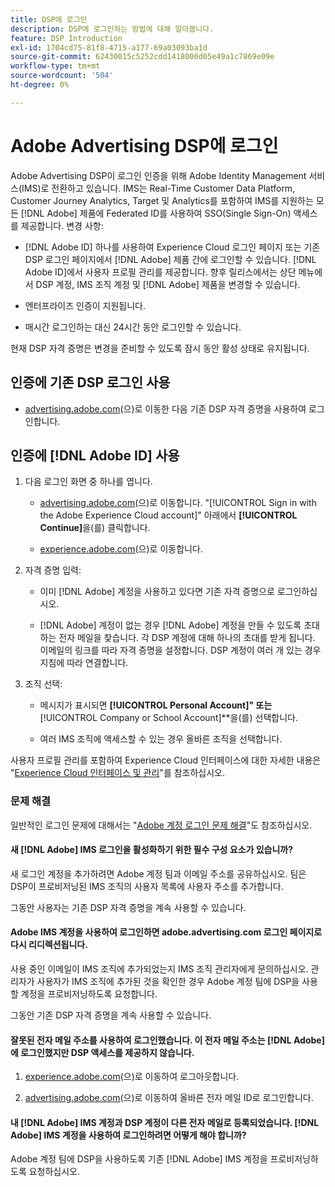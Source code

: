 ```yaml
---
title: DSP에 로그인
description: DSP에 로그인하는 방법에 대해 알아봅니다.
feature: DSP Introduction
exl-id: 1704cd75-81f8-4715-a177-69a03093ba1d
source-git-commit: 62430015c5252cdd1418000d05e49a1c7869e09e
workflow-type: tm+mt
source-wordcount: '504'
ht-degree: 0%

---
```


# Adobe Advertising DSP에 로그인

Adobe Advertising DSP이 로그인 인증을 위해 Adobe Identity Management 서비스(IMS)로 전환하고 있습니다. IMS는 Real-Time Customer Data Platform, Customer Journey Analytics, Target 및 Analytics를 포함하여 IMS를 지원하는 모든 [!DNL Adobe] 제품에 Federated ID를 사용하여 SSO(Single Sign-On) 액세스를 제공합니다. 변경 사항:

* [!DNL Adobe ID] 하나를 사용하여 Experience Cloud 로그인 페이지 또는 기존 DSP 로그인 페이지에서 [!DNL Adobe] 제품 간에 로그인할 수 있습니다. [!DNL Adobe ID]에서 사용자 프로필 관리를 제공합니다. 향후 릴리스에서는 상단 메뉴에서 DSP 계정, IMS 조직 계정 및 [!DNL Adobe] 제품을 변경할 수 있습니다.

* 엔터프라이즈 인증이 지원됩니다.

* 매시간 로그인하는 대신 24시간 동안 로그인할 수 있습니다.

현재 DSP 자격 증명은 변경을 준비할 수 있도록 잠시 동안 활성 상태로 유지됩니다.

## 인증에 기존 DSP 로그인 사용

* [advertising.adobe.com](https://advertising.adobe.com)&#x200B;(으)로 이동한 다음 기존 DSP 자격 증명을 사용하여 로그인합니다.

## 인증에 [!DNL Adobe ID] 사용

1. 다음 로그인 화면 중 하나를 엽니다.

   * [advertising.adobe.com](https://advertising.adobe.com)&#x200B;(으)로 이동합니다. &quot;[!UICONTROL Sign in with the Adobe Experience Cloud account]&quot; 아래에서 **[!UICONTROL Continue]**&#x200B;을(를) 클릭합니다.

   * [experience.adobe.com](https://experience.adobe.com)&#x200B;(으)로 이동합니다.

1. 자격 증명 입력:

   * 이미 [!DNL Adobe] 계정을 사용하고 있다면 기존 자격 증명으로 로그인하십시오.

   * [!DNL Adobe] 계정이 없는 경우 [!DNL Adobe] 계정을 만들 수 있도록 초대하는 전자 메일을 찾습니다. 각 DSP 계정에 대해 하나의 초대를 받게 됩니다. 이메일의 링크를 따라 자격 증명을 설정합니다. DSP 계정이 여러 개 있는 경우 지침에 따라 연결합니다.

1. 조직 선택:

   * 메시지가 표시되면 **[!UICONTROL Personal Account]&quot; 또는 &#x200B;** [!UICONTROL Company or School Account]**&#x200B;을(를) 선택합니다.

   * 여러 IMS 조직에 액세스할 수 있는 경우 올바른 조직을 선택합니다.

사용자 프로필 관리를 포함하여 Experience Cloud 인터페이스에 대한 자세한 내용은 &quot;[Experience Cloud 인터페이스 및 관리](https://experienceleague.adobe.com/en/docs/core-services/interface/experience-cloud)&quot;를 참조하십시오.

### 문제 해결

일반적인 로그인 문제에 대해서는 &quot;[Adobe 계정 로그인 문제 해결](https://helpx.adobe.com/manage-account/kb/account-password-sign-help.linkfree.html)&quot;도 참조하십시오.

#### 새 [!DNL Adobe] IMS 로그인을 활성화하기 위한 필수 구성 요소가 있습니까?

새 로그인 계정을 추가하려면 Adobe 계정 팀과 이메일 주소를 공유하십시오. 팀은 DSP이 프로비저닝된 IMS 조직의 사용자 목록에 사용자 주소를 추가합니다.

그동안 사용자는 기존 DSP 자격 증명을 계속 사용할 수 있습니다.

#### Adobe IMS 계정을 사용하여 로그인하면 adobe.advertising.com 로그인 페이지로 다시 리디렉션됩니다.

사용 중인 이메일이 IMS 조직에 추가되었는지 IMS 조직 관리자에게 문의하십시오. 관리자가 사용자가 IMS 조직에 추가된 것을 확인한 경우 Adobe 계정 팀에 DSP을 사용할 계정을 프로비저닝하도록 요청합니다.

그동안 기존 DSP 자격 증명을 계속 사용할 수 있습니다.

#### 잘못된 전자 메일 주소를 사용하여 로그인했습니다. 이 전자 메일 주소는 [!DNL Adobe]에 로그인했지만 DSP 액세스를 제공하지 않습니다.

1. [experience.adobe.com](https://experience.adobe.com)&#x200B;(으)로 이동하여 로그아웃합니다.

1. [advertising.adobe.com](https://advertising.adobe.com)&#x200B;(으)로 이동하여 올바른 전자 메일 ID로 로그인합니다.

#### 내 [!DNL Adobe] IMS 계정과 DSP 계정이 다른 전자 메일로 등록되었습니다. [!DNL Adobe] IMS 계정을 사용하여 로그인하려면 어떻게 해야 합니까?

Adobe 계정 팀에 DSP을 사용하도록 기존 [!DNL Adobe] IMS 계정을 프로비저닝하도록 요청하십시오.
